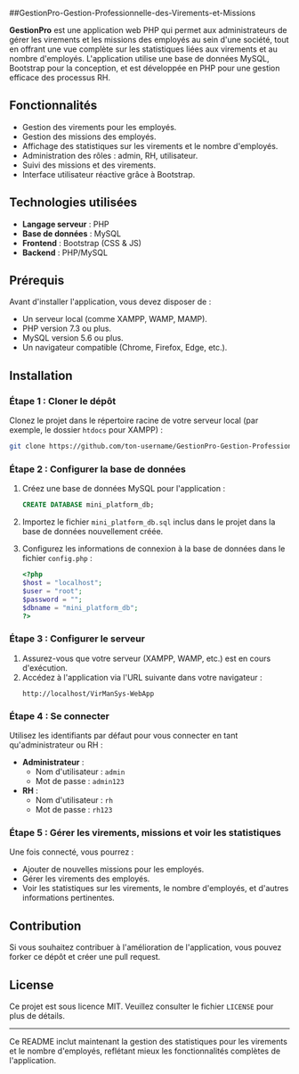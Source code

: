 ##GestionPro-Gestion-Professionnelle-des-Virements-et-Missions

**GestionPro** est une application web PHP qui permet aux administrateurs de gérer les virements et les missions des employés au sein d'une société, tout en offrant une vue complète sur les statistiques liées aux virements et au nombre d'employés. L'application utilise une base de données MySQL, Bootstrap pour la conception, et est développée en PHP pour une gestion efficace des processus RH.

## Fonctionnalités
- Gestion des virements pour les employés.
- Gestion des missions des employés.
- Affichage des statistiques sur les virements et le nombre d'employés.
- Administration des rôles : admin, RH, utilisateur.
- Suivi des missions et des virements.
- Interface utilisateur réactive grâce à Bootstrap.

## Technologies utilisées
- **Langage serveur** : PHP
- **Base de données** : MySQL
- **Frontend** : Bootstrap (CSS & JS)
- **Backend** : PHP/MySQL

## Prérequis
Avant d'installer l'application, vous devez disposer de :
- Un serveur local (comme XAMPP, WAMP, MAMP).
- PHP version 7.3 ou plus.
- MySQL version 5.6 ou plus.
- Un navigateur compatible (Chrome, Firefox, Edge, etc.).

## Installation

### Étape 1 : Cloner le dépôt
Clonez le projet dans le répertoire racine de votre serveur local (par exemple, le dossier `htdocs` pour XAMPP) :

```bash
git clone https://github.com/ton-username/GestionPro-Gestion-Professionnelle-des-Virements-et-Missions.git
```

### Étape 2 : Configurer la base de données
1. Créez une base de données MySQL pour l'application :
   ```sql
   CREATE DATABASE mini_platform_db;
   ```
2. Importez le fichier `mini_platform_db.sql` inclus dans le projet dans la base de données nouvellement créée.

3. Configurez les informations de connexion à la base de données dans le fichier `config.php` :
   ```php
   <?php
   $host = "localhost";
   $user = "root";
   $password = "";
   $dbname = "mini_platform_db";
   ?>
   ```

### Étape 3 : Configurer le serveur
1. Assurez-vous que votre serveur (XAMPP, WAMP, etc.) est en cours d'exécution.
2. Accédez à l'application via l'URL suivante dans votre navigateur :
   ```
   http://localhost/VirManSys-WebApp
   ```

### Étape 4 : Se connecter
Utilisez les identifiants par défaut pour vous connecter en tant qu'administrateur ou RH :
- **Administrateur** : 
  - Nom d'utilisateur : `admin`
  - Mot de passe : `admin123`
- **RH** : 
  - Nom d'utilisateur : `rh`
  - Mot de passe : `rh123`

### Étape 5 : Gérer les virements, missions et voir les statistiques
Une fois connecté, vous pourrez :
- Ajouter de nouvelles missions pour les employés.
- Gérer les virements des employés.
- Voir les statistiques sur les virements, le nombre d'employés, et d'autres informations pertinentes.

## Contribution
Si vous souhaitez contribuer à l'amélioration de l'application, vous pouvez forker ce dépôt et créer une pull request.

## License
Ce projet est sous licence MIT. Veuillez consulter le fichier `LICENSE` pour plus de détails.

---

Ce README inclut maintenant la gestion des statistiques pour les virements et le nombre d'employés, reflétant mieux les fonctionnalités complètes de l'application.

